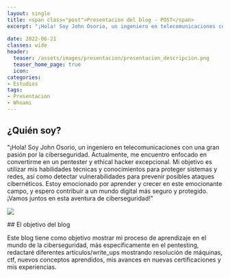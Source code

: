 ```yaml
---
layout: single
title: <span class="post">Presentacion del blog - POST</span>
excerpt: "¡Hola! Soy John Osorio, un ingeniero en telecomunicaciones con una gran pasión por la ciberseguridad. Actualmente, me encuentro enfocado en convertirme en un pentester y ethical hacker excepcional. Mi objetivo es utilizar mis habilidades técnicas y conocimientos para proteger sistemas y redes, así como detectar vulnerabilidades para prevenir posibles ataques cibernéticos. Estoy emocionado por aprender y crecer en este emocionante campo, y espero contribuir a un mundo digital más seguro y protegido. ¡Vamos juntos en esta aventura de ciberseguridad!"
 
date: 2022-06-21
classes: wide
header:
  teaser: /assets/images/presentacion/presentacion_descripcion.png
  teaser_home_page: true
  icon: 
categories:
- Estudios
tags:
- Presentacion
- Whoami
---
```

## ¿Quién soy?
"¡Hola! Soy John Osorio, un ingeniero en telecomunicaciones con una gran pasión por la ciberseguridad. Actualmente, me encuentro enfocado en convertirme en un pentester y ethical hacker excepcional. Mi objetivo es utilizar mis habilidades técnicas y conocimientos para proteger sistemas y redes, así como detectar vulnerabilidades para prevenir posibles ataques cibernéticos. Estoy emocionado por aprender y crecer en este emocionante campo, y espero contribuir a un mundo digital más seguro y protegido. ¡Vamos juntos en esta aventura de ciberseguridad!"

<p style="text-aling:center;"><img src="/assets/images/titulo.jpeg"></p>
## El objetivo del blog

Este blog tiene como objetivo mostrar mi proceso de aprendizaje en el mundo de la ciberseguridad, más específicamente en el pentesting, redactaré diferentes artículos/write_ups mostrando resolución de máquinas, ctf, nuevos conceptos aprendidos, mis avances en nuevas certificaciones y mis experiencias.



